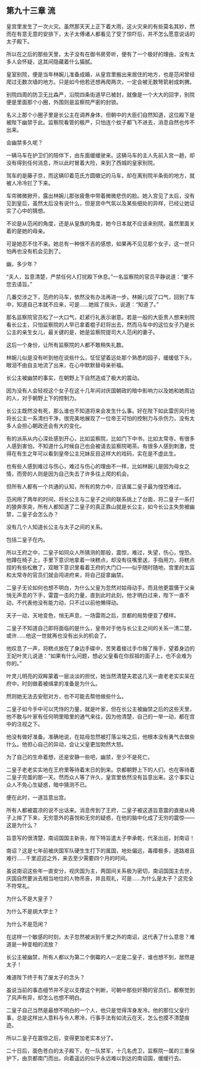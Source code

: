 ## 第九十三章 **流**

皇宫里发生了一次火灾。虽然那天天上正下着大雨，这火灾来的有些莫名其妙，然而在有意无意的安排下，太子太傅诸人都看见了受了惊吓后，并不怎么愿意说话的太子殿下。

所以在之后的那些天里，太子没有在御书房旁听，便有了一个极好的理由，没有太多人会怀疑，这其间隐藏着什么猫腻。

皇室别院，便是当年林婉儿准备成婚，从皇宫里搬出来居住的地方，也是范闲曾经爬过无数次墙的地方。只是如今他若还想再爬两次，一定会被无数弩箭射成刺猬。

别院四周的防卫无比森严，沿院四条街道早已被封，就像是一个大大的回字，别院便是里面那个小圈，外围则是监察院严密的封锁。

名义上那个小圈子里是长公主在调养身体，但朝中的大臣们自然知道，这位殿下是被陛下幽禁于此。监察院看管的极严，只怕连个蚊子都飞不进去，消息自然也传不出来。

会幽禁多久呢？

一辆马车在护卫们的陪伴下，由东面缓缓驶来。这辆马车的主人先前入宫一趟，却没有得到任何消息，所以此时冒着大险，来到了西城的皇家别院。

驾车的是藤子京，而这辆印着范氏方圆徽记的马车，却在离别院半条街的地方，就被人冷冷拦了下来。

车帘微微掀开，露出林婉儿那张疲惫中带着微微悲伤的脸。她入宫见了太后，没有见到皇后，虽然太后没有说什么，但是宫中气氛以及某些细处的异样，已经让她证实了心中的猜想。

不论是从范闲的角度，还是从皇族的角度，她今日本就不应该来别院，虽然里面关着的是她的母亲。

可是她忍不住不来。她总有一种很不吉的感想，如果再不见见那个女子，这一世只怕再也没有机会见到了。

幽，多少年？

“夫人，旨意清楚，严禁任何人打扰殿下休息。”一名监察院的官员平静说道：“要不您去请旨。”

几番交涉之下，范府的马车，依然没有办法再进一步。林婉儿叹了口气，回到了车中，知道自己本就不应来，可是……她摇了摇头，说道：“知道了。”

那名监察院官员松了一大口气，赶紧行礼表示谢意。若是一般的大臣贵人想来别院看长公主，只怕监察院的人早已拿着棍子赶将出去，然而马车中的这位女子乃是长公主的亲生女儿，最关键的是，她是监察院提司大人范闲的妻子。

这后一个身份，让所有监察院的人都不敢稍失礼数。

林婉儿似是没有听到他在说些什么，怔怔望着远处那个熟悉的园子，缓缓低下头，眼泪不由自主地流了出来，在心中默默替母亲祈福。

长公主被幽禁的事实，在朝野上下自然造成了极大的震动。

因为没有人会轻视这个女子在这十几年间对庆国朝政的暗中影响力以及她和她周边的人，对于朝野上下的控制力。

长公主既然没有死，那么谁也不知道将来会发生什么事。好在陛下如此雷厉风行地将长公主一系清扫干净，很完美地展现了一位帝王可怕的控制力与杀伤力，没有太多人会担心朝政还会有大的变化。

有的派系从内心深处感到开心，比如监察院，比如门下中书，比如太常寺。有很多人感到害怕，不知道什么时候自己也会被请去监察院喝茶。有很多人感到刺激，觉得在有生之年可以看到皇帝公主兄妹反目这样大的戏码，实在是不虚此生。

也有些人感到难过与伤心，难过与伤心的理由不一样，比如林婉儿是因为母女之情，而旁的人则是因为自己失去了许多往上爬的机会。

但所有人都有一个共通的认知，所有的势力中，应该属二皇子最为惶恐难过。

范闲用了两年的时间，将长公主与二皇子之间的联系挑上了台面，将二皇子一系打的狼奔豕突，所有人都知道了二皇子的真正靠山就是长公主，如今长公主失势被幽禁，二皇子会怎么办？

没有几个人知道长公主与太子之间的关系。

包括二皇子在内。

所以王府之中，二皇子如同众人所猜测的那般，震惊，难过，失望，伤心，惶恐。他蹲在椅子上，手里下意识地拿着一块糕点，却没有往嘴里送，手指用力，将糕点捏的有些松散了，双眼下意识里看着王府的大门口——似乎随时随地，宫里的太监和太常寺的官员们就会闯进府来，将自己捉拿幽禁。

二皇子无论如何也想不明白，为什么父皇为忽然对姑母动手。而且他更震慑于父亲悄无声息的下手，雷霆一击的力量，直到此时此刻，他才明白过来，陛下一直不动，不代表他没有能力动，只不过以前他懒得动。

天子一动，天地变色，悄无声息，一场雷雨之后，京都的局势便变了模样。

二皇子不知道自己即将面临的是什么，皇帝对于他与长公主之间的关系一清二楚，或许……他这一世就再也没有出头的机会了。

他叹息了一声，将糕点放在了身边手碟中，苦笑着接过手巾揩了揩手，望着身边的王妃叶灵儿说道：“如果有什么问题，想必父皇看在你叔祖的面子上，也不会难为你的。”

叶灵儿明亮的双眸蒙着一层淡淡的担忧，她当然清楚夫君这几天一直老老实实呆在府中，时刻做着被缉拿的准备是为什么。

然则她无法去安慰对方，也不可能去帮他做些什么。

二皇子如今手中可以凭恃的力量，就是叶家，但在长公主被幽禁之后的这些天里，他不敢与叶家有任何明里暗里的通气来往，因为他清楚，自己的一举一动，都在宫中的注视之下。

他没有做好准备。准确地说，在姑母忽然被打落尘埃之后，他根本没有勇气去做些什么。他担心自己的异动，会让父皇更加勃然大怒。

为了自己的生命着想，还是安静一些吧，幽禁，至少不是死亡。

二皇子老老实实地在王府里等待着末日的到来。京都朝野上下的人们，也在等待着二皇子完蛋的那一天。然而众人等了许久，皇宫里依然没有旨意出来。这个事实让众人不免心生疑惑，暗中猜测不已。

便在此时，一道旨意出宫。

所有人都被震凉的说不出话来。消息传到了王府，二皇子被这道旨意震的直接从椅子上摔了下来，无穷意外的喜悦和无穷的疑惑，在他的脑中化成了无穷的震惊——这是为什么？

旨意写的很清楚，南诏国国主新丧，陛下特旨遣太子李承乾，代圣出巡，封南诏！

南诏？这是七年前被庆国军队硬生生打下的属国，地处偏远，毒瘴极多，道路艰且难行……千里迢迢之外，来去至少需要四个月的时间。

虽说南诏这些年一直安分，视庆国为主，两国间关系极为密切，南诏国国主去世，庆国自然要派去相当地位的人物吊丧，并且观礼，可是……为什么是太子？这完全不符常礼。

为什么不是大皇子？

为什么不是胡大学士？

为什么不是范闲？

在这样一个敏感的时刻，太子忽然被派到千里之外的南诏，这代表了什么意思？难道是一种变相的流放？

长公主被幽禁，所有人都以为第二个倒霉的人一定是二皇子，谁也想不到，居然是太子！

难道陛下终于有了废太子的念头？

虽说当前的事态细节并不足以支撑这个判断，可朝中那些奸猾的官员们，都察觉到了风声有异，却怎么也想不明白。

二皇子自己当然是最想不明白的一个人，他只是觉得浑身发冷。他的那位父皇行事，总是这样出人意料与令人寒冷，行事手法有如流云在天，怎么也摸不清楚痕迹。

所以二皇子在震惊之后，变得更加老实本分了。

二十日后，面色苍白的太子殿下，在一队禁军，十几名虎卫，监察院一属的三重保护下，由京都南门而出，向着遥远的似乎永远难以到达的南诏国，缓缓行去。


